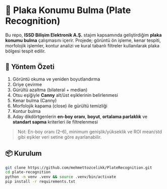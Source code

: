 # 📎 Plaka Konumu Bulma (Plate Recognition)

Bu repo, **ISSD Bilişim Elektronik A.Ş.** stajım kapsamında geliştirdiğim **plaka konumu bulma** çalışmasını içerir. Projede; görüntü ön işleme, kenar tespiti, morfolojik işlemler, kontur analizi ve kural tabanlı filtreler kullanılarak plaka bölgesi tespit edilir.

## 📌 Yöntem Özeti
1. Görüntü okuma ve yeniden boyutlandırma
2. Griye çevirme
3. Gürültü azaltma (bilateral + median)
4. Otsu eşiğiyle **Canny** alt/üst eşiklerinin belirlenmesi
5. Kenar bulma (Canny)
6. Morfolojik kapama (close) ile gürültü temizliği
7. Kontur bulma
8. Aday dikdörtgenlerin **en-boy oranı**, **boyut**, **ortalama parlaklık** ve **standart sapma** kriterleri ile filtrelenmesi

> Not: En-boy oranı (2–6), minimum genişlik/yükseklik ve ROI mean/std gibi eşikler veri setine göre ayarlanabilir.

## 📦 Kurulum
```bash
git clone https://github.com/mehmettozcelikk/PlateRecognition.git
cd plate-recognition
python -m venv .venv && source .venv/bin/activate
pip install -r requirements.txt
